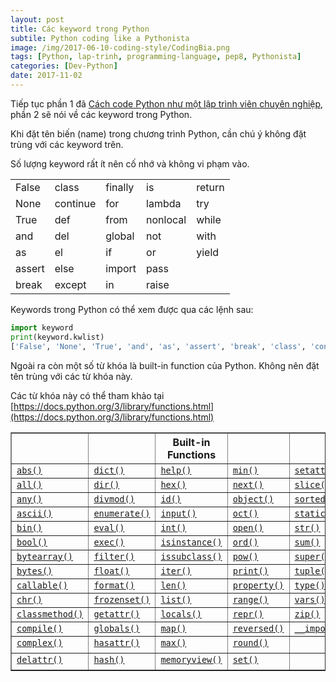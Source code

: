 ```yaml
---
layout: post
title: Các keyword trong Python
subtile: Python coding like a Pythonista
image: /img/2017-06-10-coding-style/CodingBia.png
tags: [Python, lap-trinh, programming-language, pep8, Pythonista]
categories: [Dev-Python]
date: 2017-11-02
---
```


Tiếp tục phần 1 đã [Cách code Python như một lập trình viên chuyên nghiệp](/2017-06-10-Python-coding-style/), phần 2 sẽ nói về các keyword trong Python.

Khi đặt tên biến (name) trong chương trình Python, cần chú ý không đặt trùng với các keyword trên.

Số lượng keyword rất ít nên cố nhớ và không vi phạm vào.

<table class="table">
<tbody><tr>
<td>False</td>
<td>class</td>
<td>finally</td>
<td>is</td>
<td>return</td>
</tr>
<tr>
<td>None</td>
<td>continue</td>
<td>for</td>
<td>lambda</td>
<td>try</td>
</tr>
<tr>
<td>True</td>
<td>def</td>
<td>from</td>
<td>nonlocal</td>
<td>while</td>
</tr>
<tr>
<td>and</td>
<td>del</td>
<td>global</td>
<td>not</td>
<td>with</td>
</tr>
<tr>
<td>as</td>
<td>el</td>
<td>if</td>
<td>or</td>
<td>yield</td>
</tr>
<tr>
<td>assert</td>
<td>else</td>
<td>import</td>
<td>pass</td>
<td>&nbsp;</td>
</tr>
<tr>
<td>break</td>
<td>except</td>
<td>in</td>
<td>raise</td>
<td>&nbsp;</td>
</tr>
</tbody></table>


Keywords trong Python có thể xem được qua các lệnh sau:

```Python
import keyword
print(keyword.kwlist)
['False', 'None', 'True', 'and', 'as', 'assert', 'break', 'class', 'continue', 'def', 'del', 'elif', 'else', 'except', 'finally', 'for', 'from', 'global', 'if', 'import', 'in', 'is', 'lambda', 'nonlocal', 'not', 'or', 'pass', 'raise', 'return', 'try', 'while', 'with', 'yield']
```

Ngoài ra còn một số từ khóa là built-in function của Python. Không nên đặt tên trùng với các từ khóa này.

Các từ khóa này có thể tham khảo tại [https://docs.python.org/3/library/functions.html](https://docs.python.org/3/library/functions.html)



<table border="1" class="docutils">
<colgroup>
<col width="21%">
<col width="19%">
<col width="20%">
<col width="18%">
<col width="22%">
</colgroup>
<thead valign="bottom">
<tr class="row-odd"><th class="head"></th>
<th class="head"></th>
<th class="head">Built-in Functions</th>
<th class="head"></th>
<th class="head"></th>
</tr>
</thead>
<tbody valign="top">
<tr class="row-even"><td><a class="reference internal" href="#abs" title="abs"><code class="xref py py-func docutils literal"><span class="pre">abs()</span></code></a></td>
<td><a class="reference internal" href="#func-dict"><code class="docutils literal"><span class="pre">dict()</span></code></a></td>
<td><a class="reference internal" href="#help" title="help"><code class="xref py py-func docutils literal"><span class="pre">help()</span></code></a></td>
<td><a class="reference internal" href="#min" title="min"><code class="xref py py-func docutils literal"><span class="pre">min()</span></code></a></td>
<td><a class="reference internal" href="#setattr" title="setattr"><code class="xref py py-func docutils literal"><span class="pre">setattr()</span></code></a></td>
</tr>
<tr class="row-odd"><td><a class="reference internal" href="#all" title="all"><code class="xref py py-func docutils literal"><span class="pre">all()</span></code></a></td>
<td><a class="reference internal" href="#dir" title="dir"><code class="xref py py-func docutils literal"><span class="pre">dir()</span></code></a></td>
<td><a class="reference internal" href="#hex" title="hex"><code class="xref py py-func docutils literal"><span class="pre">hex()</span></code></a></td>
<td><a class="reference internal" href="#next" title="next"><code class="xref py py-func docutils literal"><span class="pre">next()</span></code></a></td>
<td><a class="reference internal" href="#slice" title="slice"><code class="xref py py-func docutils literal"><span class="pre">slice()</span></code></a></td>
</tr>
<tr class="row-even"><td><a class="reference internal" href="#any" title="any"><code class="xref py py-func docutils literal"><span class="pre">any()</span></code></a></td>
<td><a class="reference internal" href="#divmod" title="divmod"><code class="xref py py-func docutils literal"><span class="pre">divmod()</span></code></a></td>
<td><a class="reference internal" href="#id" title="id"><code class="xref py py-func docutils literal"><span class="pre">id()</span></code></a></td>
<td><a class="reference internal" href="#object" title="object"><code class="xref py py-func docutils literal"><span class="pre">object()</span></code></a></td>
<td><a class="reference internal" href="#sorted" title="sorted"><code class="xref py py-func docutils literal"><span class="pre">sorted()</span></code></a></td>
</tr>
<tr class="row-odd"><td><a class="reference internal" href="#ascii" title="ascii"><code class="xref py py-func docutils literal"><span class="pre">ascii()</span></code></a></td>
<td><a class="reference internal" href="#enumerate" title="enumerate"><code class="xref py py-func docutils literal"><span class="pre">enumerate()</span></code></a></td>
<td><a class="reference internal" href="#input" title="input"><code class="xref py py-func docutils literal"><span class="pre">input()</span></code></a></td>
<td><a class="reference internal" href="#oct" title="oct"><code class="xref py py-func docutils literal"><span class="pre">oct()</span></code></a></td>
<td><a class="reference internal" href="#staticmethod" title="staticmethod"><code class="xref py py-func docutils literal"><span class="pre">staticmethod()</span></code></a></td>
</tr>
<tr class="row-even"><td><a class="reference internal" href="#bin" title="bin"><code class="xref py py-func docutils literal"><span class="pre">bin()</span></code></a></td>
<td><a class="reference internal" href="#eval" title="eval"><code class="xref py py-func docutils literal"><span class="pre">eval()</span></code></a></td>
<td><a class="reference internal" href="#int" title="int"><code class="xref py py-func docutils literal"><span class="pre">int()</span></code></a></td>
<td><a class="reference internal" href="#open" title="open"><code class="xref py py-func docutils literal"><span class="pre">open()</span></code></a></td>
<td><a class="reference internal" href="#func-str"><code class="docutils literal"><span class="pre">str()</span></code></a></td>
</tr>
<tr class="row-odd"><td><a class="reference internal" href="#bool" title="bool"><code class="xref py py-func docutils literal"><span class="pre">bool()</span></code></a></td>
<td><a class="reference internal" href="#exec" title="exec"><code class="xref py py-func docutils literal"><span class="pre">exec()</span></code></a></td>
<td><a class="reference internal" href="#isinstance" title="isinstance"><code class="xref py py-func docutils literal"><span class="pre">isinstance()</span></code></a></td>
<td><a class="reference internal" href="#ord" title="ord"><code class="xref py py-func docutils literal"><span class="pre">ord()</span></code></a></td>
<td><a class="reference internal" href="#sum" title="sum"><code class="xref py py-func docutils literal"><span class="pre"><span class="highlighted">sum</span>()</span></code></a></td>
</tr>
<tr class="row-even"><td><a class="reference internal" href="#func-bytearray"><code class="docutils literal"><span class="pre">bytearray()</span></code></a></td>
<td><a class="reference internal" href="#filter" title="filter"><code class="xref py py-func docutils literal"><span class="pre">filter()</span></code></a></td>
<td><a class="reference internal" href="#issubclass" title="issubclass"><code class="xref py py-func docutils literal"><span class="pre">issubclass()</span></code></a></td>
<td><a class="reference internal" href="#pow" title="pow"><code class="xref py py-func docutils literal"><span class="pre">pow()</span></code></a></td>
<td><a class="reference internal" href="#super" title="super"><code class="xref py py-func docutils literal"><span class="pre">super()</span></code></a></td>
</tr>
<tr class="row-odd"><td><a class="reference internal" href="#func-bytes"><code class="docutils literal"><span class="pre">bytes()</span></code></a></td>
<td><a class="reference internal" href="#float" title="float"><code class="xref py py-func docutils literal"><span class="pre">float()</span></code></a></td>
<td><a class="reference internal" href="#iter" title="iter"><code class="xref py py-func docutils literal"><span class="pre">iter()</span></code></a></td>
<td><a class="reference internal" href="#print" title="print"><code class="xref py py-func docutils literal"><span class="pre">print()</span></code></a></td>
<td><a class="reference internal" href="#func-tuple"><code class="docutils literal"><span class="pre">tuple()</span></code></a></td>
</tr>
<tr class="row-even"><td><a class="reference internal" href="#callable" title="callable"><code class="xref py py-func docutils literal"><span class="pre">callable()</span></code></a></td>
<td><a class="reference internal" href="#format" title="format"><code class="xref py py-func docutils literal"><span class="pre">format()</span></code></a></td>
<td><a class="reference internal" href="#len" title="len"><code class="xref py py-func docutils literal"><span class="pre">len()</span></code></a></td>
<td><a class="reference internal" href="#property" title="property"><code class="xref py py-func docutils literal"><span class="pre">property()</span></code></a></td>
<td><a class="reference internal" href="#type" title="type"><code class="xref py py-func docutils literal"><span class="pre">type()</span></code></a></td>
</tr>
<tr class="row-odd"><td><a class="reference internal" href="#chr" title="chr"><code class="xref py py-func docutils literal"><span class="pre">chr()</span></code></a></td>
<td><a class="reference internal" href="#func-frozenset"><code class="docutils literal"><span class="pre">frozenset()</span></code></a></td>
<td><a class="reference internal" href="#func-list"><code class="docutils literal"><span class="pre">list()</span></code></a></td>
<td><a class="reference internal" href="#func-range"><code class="docutils literal"><span class="pre">range()</span></code></a></td>
<td><a class="reference internal" href="#vars" title="vars"><code class="xref py py-func docutils literal"><span class="pre">vars()</span></code></a></td>
</tr>
<tr class="row-even"><td><a class="reference internal" href="#classmethod" title="classmethod"><code class="xref py py-func docutils literal"><span class="pre">classmethod()</span></code></a></td>
<td><a class="reference internal" href="#getattr" title="getattr"><code class="xref py py-func docutils literal"><span class="pre">getattr()</span></code></a></td>
<td><a class="reference internal" href="#locals" title="locals"><code class="xref py py-func docutils literal"><span class="pre">locals()</span></code></a></td>
<td><a class="reference internal" href="#repr" title="repr"><code class="xref py py-func docutils literal"><span class="pre">repr()</span></code></a></td>
<td><a class="reference internal" href="#zip" title="zip"><code class="xref py py-func docutils literal"><span class="pre">zip()</span></code></a></td>
</tr>
<tr class="row-odd"><td><a class="reference internal" href="#compile" title="compile"><code class="xref py py-func docutils literal"><span class="pre">compile()</span></code></a></td>
<td><a class="reference internal" href="#globals" title="globals"><code class="xref py py-func docutils literal"><span class="pre">globals()</span></code></a></td>
<td><a class="reference internal" href="#map" title="map"><code class="xref py py-func docutils literal"><span class="pre">map()</span></code></a></td>
<td><a class="reference internal" href="#reversed" title="reversed"><code class="xref py py-func docutils literal"><span class="pre">reversed()</span></code></a></td>
<td><a class="reference internal" href="#__import__" title="__import__"><code class="xref py py-func docutils literal"><span class="pre">__import__()</span></code></a></td>
</tr>
<tr class="row-even"><td><a class="reference internal" href="#complex" title="complex"><code class="xref py py-func docutils literal"><span class="pre">complex()</span></code></a></td>
<td><a class="reference internal" href="#hasattr" title="hasattr"><code class="xref py py-func docutils literal"><span class="pre">hasattr()</span></code></a></td>
<td><a class="reference internal" href="#max" title="max"><code class="xref py py-func docutils literal"><span class="pre">max()</span></code></a></td>
<td><a class="reference internal" href="#round" title="round"><code class="xref py py-func docutils literal"><span class="pre">round()</span></code></a></td>
<td>&nbsp;</td>
</tr>
<tr class="row-odd"><td><a class="reference internal" href="#delattr" title="delattr"><code class="xref py py-func docutils literal"><span class="pre">delattr()</span></code></a></td>
<td><a class="reference internal" href="#hash" title="hash"><code class="xref py py-func docutils literal"><span class="pre">hash()</span></code></a></td>
<td><a class="reference internal" href="#func-memoryview"><code class="docutils literal"><span class="pre">memoryview()</span></code></a></td>
<td><a class="reference internal" href="#func-set"><code class="docutils literal"><span class="pre">set()</span></code></a></td>
<td>&nbsp;</td>
</tr>
</tbody>
</table>

